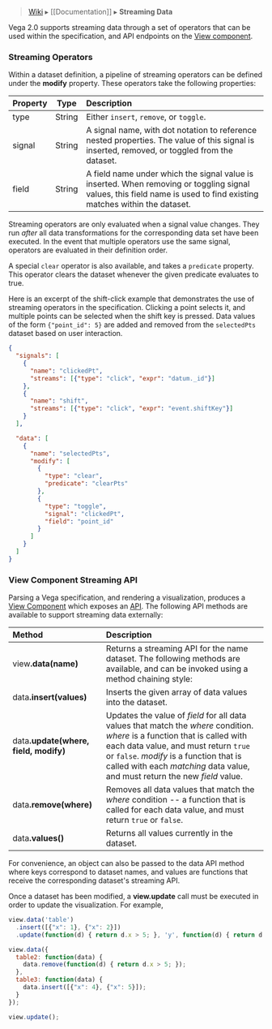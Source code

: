 > [Wiki](Home) ▸ [[Documentation]] ▸ **Streaming Data**

Vega 2.0 supports streaming data through a set of operators that can be used within the specification, and API endpoints on the [View component](#view-component-streaming-api). 

### Streaming Operators

Within a dataset definition, a pipeline of streaming operators can be defined under the __modify__ property. These operators take the following properties:

| Property      | Type          | Description    |
| :------------ |:-------------:| :------------- |
| type          | String        | Either `insert`, `remove`, or `toggle`.|
| signal        | String        | A signal name, with dot notation to reference nested properties. The value of this signal is inserted, removed, or toggled from the dataset.|
| field         | String        | A field name under which the signal value is inserted. When removing or toggling signal values, this field name is used to find existing matches within the dataset.| 

Streaming operators are only evaluated when a signal value changes. They run _after_ all data transformations for the corresponding data set have been executed. In the event that multiple operators use the same signal, operators are evaluated in their definition order.

A special `clear` operator is also available, and takes a `predicate` property. This operator clears the dataset whenever the given predicate evaluates to true. 

Here is an excerpt of the shift-click example that demonstrates the use of streaming operators in the specification. Clicking a point selects it, and multiple points can be selected when the shift key is pressed. Data values of the form `{"point_id": 5}` are added and removed from the `selectedPts` dataset based on user interaction.

```json
{
  "signals": [
    {
      "name": "clickedPt",
      "streams": [{"type": "click", "expr": "datum._id"}]
    },
    {
      "name": "shift",
      "streams": [{"type": "click", "expr": "event.shiftKey"}]
    }
  ],

  "data": [
    {
      "name": "selectedPts",
      "modify": [
        {
          "type": "clear",
          "predicate": "clearPts"
        },
        {
          "type": "toggle",
          "signal": "clickedPt",
          "field": "point_id"
        }
      ]
    }
  ]
}
```

### View Component Streaming API

Parsing a Vega specification, and rendering a visualization, produces a [View Component](Runtime) which exposes an [API](Runtime#view-component-api). The following API methods are available to support streaming data externally:

| Method                      | Description    |
| :-------------------------- | :------------- |
| view<b>.data(name)</b>      | Returns a streaming API for the name dataset. The following methods are available, and can be invoked using a method chaining style:|
| data<b>.insert(values)</b>  | Inserts the given array of data values into the dataset.|
| data<b>.update(where, field, modify)</b>  | Updates the value of _field_ for all data values that match the _where_ condition. _where_ is a function that is called with each data value, and must return `true` or `false`. _modify_ is a function that is called with each _matching_ data value, and must return the new _field_ value.|
| data<b>.remove(where)</b>   | Removes all data values that match the _where_ condition -- a function that is called for each data value, and must return `true` or `false`.|
| data<b>.values()</b>        | Returns all values currently in the dataset.|

For convenience, an object can also be passed to the data API method where keys correspond to dataset names, and values are functions that receive the corresponding dataset's streaming API. 

Once a dataset has been modified, a __view.update__ call must be executed in order to update the visualization. For example,

```js
view.data('table')
  .insert([{"x": 1}, {"x": 2}])
  .update(function(d) { return d.x > 5; }, 'y', function(d) { return d.y + 5; });

view.data({
  table2: function(data) {
    data.remove(function(d) { return d.x > 5; });
  },
  table3: function(data) {
    data.insert([{"x": 4}, {"x": 5}]);
  }
});

view.update();
```